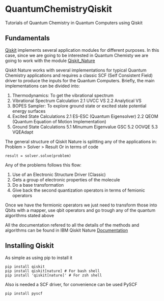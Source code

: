 # QuantumChemistryQiskit
Tutorials of Quantum Chemistry in Quantum Computers using Qiskit


## Fundamentals 

[Qiskit](https://github.com/Qiskit/qiskit.git) implements several application modules for different purposes. In this case, since we are going to be interested in Quantum Chemisty we are going to work with the module [Qiskit_Nature](https://github.com/Qiskit/qiskit-nature.git)

Qiskit Nature works with several implementations for typical Quantum Chemistry applications and requires a classic SCF (Self Consistent Field) driver to produce the inputs for the Quantum Computers.
Briefly, the main implementations can be divided into:
1. Thermodynamics: To get the vibrational spectrum
2. Vibrational Spectrum Calculation
    2.1 UVCC VS
    2.2 Analytical VS
3. BOPES Sampler: To explore ground state or excited state potential energy surfaces
4. Excited State Calculations
    2.1 ES-ESC (Quantum Eigensolver)
    2.2 QEOM (Quantum Equation of Motion Implementation)
5. Ground State Calculations
    5.1 Minumum Eigenvalue GSC
    5.2 OOVQE
    5.3 VQEAdapt

The general structure of Qiskit Nature is splitting any of the applications in:
Problem > Solver > Result
Or in terms of code
```
result = solver.solve(problem)
```
Any of the problems follows this flow:
1. Use of an Electronic Structure Driver (Classic)
2. Gets a group of electronic properties of the molecule
3. Do a base transformation
4. Give back the second quantization operators in terms of femionic operators 

Once we have the fermionic operators we just need to transform those into Qbits with a mapper, use qbit operators and go trough any of the quantum algorithms stated above

All the documentation refered to all the details of the methods and algorithms can be found in IBM Qiskit Nature [Documentation](https://qiskit.org/documentation/nature/index.html)

## Installing Qiskit

As simple as using pip to install it
```
pip install qiskit
pip install qiskit[nature] # For bash shell
pip install 'qiskit[nature]' # For zsh shell
```
Also is needed a SCF driver, for convenience can be used PySCF
```
pip install pyscf
```
